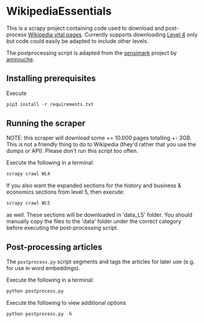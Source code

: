 # WikipediaEssentials

This is a scrapy project containing code used to download and post-process [Wikipedia vital pages](https://en.wikipedia.org/wiki/Wikipedia:Vital_articles). Currently supports downloading [Level 4](https://en.wikipedia.org/wiki/Wikipedia:Vital_articles/Level/4) only but code could easily be adapted to include other levels.

The postprocessing script is adapted from the [sensimark](https://github.com/amirouche/sensimark) project by [amirouche](https://github.com/amirouche/sensimark/commits?author=amirouche).

## Installing prerequisites

Execute

```python
pip3 install -r requirements.txt
```

## Running the scraper

NOTE: this scraper will download some += 10.000 pages totalling +- 3GB. This is not a friendly thing to do to Wikipedia (they'd rather that you use the dumps or API). Please don't run this script too often.

Execute the following in a terminal:

```python
scrapy crawl WL4
```

If you also want the expanded sections for the history and business & economics sections from level 5, then execute:

```python
scrapy crawl WL5
```

as well. These sections will be downloaded in 'data_L5' folder. You should manually copy the files to the 'data' folder under the correct category before executing the post-processing script.

## Post-processing articles

The `postprocess.py` script segments and tags the articles for later use (e.g. for use in word embeddings).

Execute the following in a terminal:

```python
python postprocess.py
```

Execute the following to view additional options

```python
python postprocess.py -h
```
